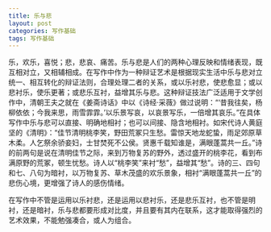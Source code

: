```yaml
---
title: 乐与悲
layout: post
categories: 写作基础
tags: 写作基础
---
```


乐，欢乐，喜悦；悲，悲哀、痛苦。乐与悲是人们的两种心理反映和情绪表现，既互相对立，又相辅相成。在写作中作为一种辩证艺术是根据现实生活中乐与悲对立统一、相互转化的辩证法则，合理处理二者的关系，或以乐衬悲，使悲愈显；或以悲衬乐，使乐更著；或悲乐互衬，益增其乐与悲。这种辩证技法广泛适用于文学创作中，清朝王夫之就在《姜斋诗话》中以《诗经·采薇》做过说明：“‘昔我往矣，杨柳依依；今我来思，雨雪霏霏。’以乐景写哀，以哀景写乐，一倍增其哀乐。”在具体写作中乐与悲可以直接、明确地相衬；也可以间接、隐含地相衬。如宋代诗人黄庭坚的《清明》：“佳节清明桃李笑，野田荒冢只生愁。雷惊天地龙蛇蛰，雨足郊原草木柔。人乞祭余骄妾妇，士甘焚死不公侯。贤惠千载知谁是，满眼蓬蒿共一丘。”诗的前两句是说在清明佳节之际，来到万物复苏的野外，透过盛开的桃李花，看到布满原野的荒冢，顿生忧愁。诗人以“桃李笑”来衬“愁”，益增其“愁”。诗的三、四句和七、八句为暗衬，以万物复苏、草木茂盛的欢乐景象，相衬“满眼蓬蒿共一丘”的悲伤心境，更增强了诗人的感伤情绪。

在写作中不管是运用以乐衬悲，还是运用以悲衬乐，还是悲乐互衬，也不管是明衬，还是暗衬，乐与悲都要形成对比度，并且要有其内在联系，这才能取得强烈的艺术效果，不能勉强凑合，或人为组合。 